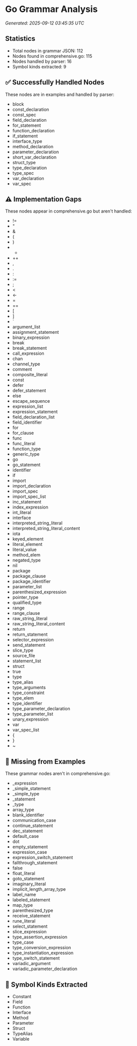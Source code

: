 # Go Grammar Analysis

*Generated: 2025-09-12 03:45:35 UTC*

## Statistics
- Total nodes in grammar JSON: 112
- Nodes found in comprehensive.go: 115
- Nodes handled by parser: 16
- Symbol kinds extracted: 9

## ✅ Successfully Handled Nodes
These nodes are in examples and handled by parser:
- block
- const_declaration
- const_spec
- field_declaration
- for_statement
- function_declaration
- if_statement
- interface_type
- method_declaration
- parameter_declaration
- short_var_declaration
- struct_type
- type_declaration
- type_spec
- var_declaration
- var_spec

## ⚠️ Implementation Gaps
These nodes appear in comprehensive.go but aren't handled:
- !=
- "
- &
- (
- )
- *
- ++
- ,
- .
- :
- :=
- ;
- <
- <-
- =
- ==
- [
- ]
- `
- argument_list
- assignment_statement
- binary_expression
- break
- break_statement
- call_expression
- chan
- channel_type
- comment
- composite_literal
- const
- defer
- defer_statement
- else
- escape_sequence
- expression_list
- expression_statement
- field_declaration_list
- field_identifier
- for
- for_clause
- func
- func_literal
- function_type
- generic_type
- go
- go_statement
- identifier
- if
- import
- import_declaration
- import_spec
- import_spec_list
- inc_statement
- index_expression
- int_literal
- interface
- interpreted_string_literal
- interpreted_string_literal_content
- iota
- keyed_element
- literal_element
- literal_value
- method_elem
- negated_type
- nil
- package
- package_clause
- package_identifier
- parameter_list
- parenthesized_expression
- pointer_type
- qualified_type
- range
- range_clause
- raw_string_literal
- raw_string_literal_content
- return
- return_statement
- selector_expression
- send_statement
- slice_type
- source_file
- statement_list
- struct
- true
- type
- type_alias
- type_arguments
- type_constraint
- type_elem
- type_identifier
- type_parameter_declaration
- type_parameter_list
- unary_expression
- var
- var_spec_list
- {
- }
- ~

## 📝 Missing from Examples
These grammar nodes aren't in comprehensive.go:
- _expression
- _simple_statement
- _simple_type
- _statement
- _type
- array_type
- blank_identifier
- communication_case
- continue_statement
- dec_statement
- default_case
- dot
- empty_statement
- expression_case
- expression_switch_statement
- fallthrough_statement
- false
- float_literal
- goto_statement
- imaginary_literal
- implicit_length_array_type
- label_name
- labeled_statement
- map_type
- parenthesized_type
- receive_statement
- rune_literal
- select_statement
- slice_expression
- type_assertion_expression
- type_case
- type_conversion_expression
- type_instantiation_expression
- type_switch_statement
- variadic_argument
- variadic_parameter_declaration

## 🎯 Symbol Kinds Extracted
- Constant
- Field
- Function
- Interface
- Method
- Parameter
- Struct
- TypeAlias
- Variable

